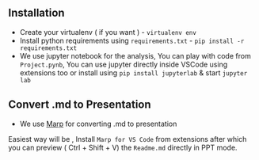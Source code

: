 ## Installation 
- Create your virtualenv ( if you want ) - `virtualenv env`
- Install python requirements using `requirements.txt` - `pip install -r requirements.txt`
- We use jupyter notebook for the analysis, You can play with code from `Project.pynb`, You can use jupyter directly inside VSCode using extensions too or install using `pip install jupyterlab`  & start `jupyter lab`

## Convert .md to Presentation 
- We use [Marp](https://marp.app/#get-started) for converting .md to presentation 

Easiest way will be , Install `Marp for VS Code` from extensions after which you can preview ( Ctrl + Shift + V) the `Readme.md` directly in PPT mode. 